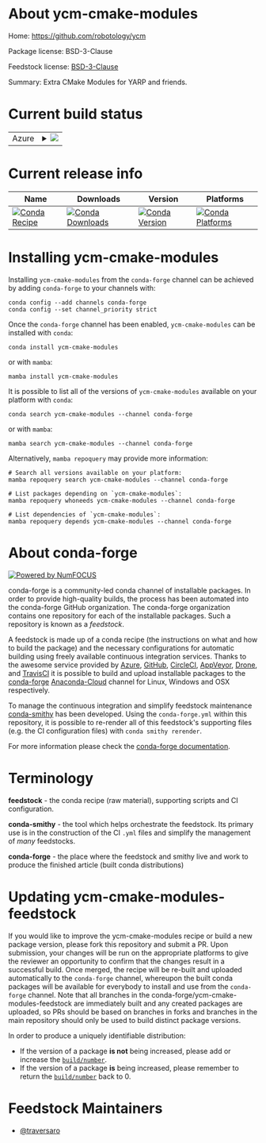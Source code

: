 About ycm-cmake-modules
=======================

Home: https://github.com/robotology/ycm

Package license: BSD-3-Clause

Feedstock license: [BSD-3-Clause](https://github.com/conda-forge/ycm-cmake-modules-feedstock/blob/main/LICENSE.txt)

Summary: Extra CMake Modules for YARP and friends.

Current build status
====================


<table>
    
  <tr>
    <td>Azure</td>
    <td>
      <details>
        <summary>
          <a href="https://dev.azure.com/conda-forge/feedstock-builds/_build/latest?definitionId=13254&branchName=main">
            <img src="https://dev.azure.com/conda-forge/feedstock-builds/_apis/build/status/ycm-cmake-modules-feedstock?branchName=main">
          </a>
        </summary>
        <table>
          <thead><tr><th>Variant</th><th>Status</th></tr></thead>
          <tbody><tr>
              <td>linux_64</td>
              <td>
                <a href="https://dev.azure.com/conda-forge/feedstock-builds/_build/latest?definitionId=13254&branchName=main">
                  <img src="https://dev.azure.com/conda-forge/feedstock-builds/_apis/build/status/ycm-cmake-modules-feedstock?branchName=main&jobName=linux&configuration=linux%20linux_64_" alt="variant">
                </a>
              </td>
            </tr><tr>
              <td>linux_aarch64</td>
              <td>
                <a href="https://dev.azure.com/conda-forge/feedstock-builds/_build/latest?definitionId=13254&branchName=main">
                  <img src="https://dev.azure.com/conda-forge/feedstock-builds/_apis/build/status/ycm-cmake-modules-feedstock?branchName=main&jobName=linux&configuration=linux%20linux_aarch64_" alt="variant">
                </a>
              </td>
            </tr><tr>
              <td>linux_ppc64le</td>
              <td>
                <a href="https://dev.azure.com/conda-forge/feedstock-builds/_build/latest?definitionId=13254&branchName=main">
                  <img src="https://dev.azure.com/conda-forge/feedstock-builds/_apis/build/status/ycm-cmake-modules-feedstock?branchName=main&jobName=linux&configuration=linux%20linux_ppc64le_" alt="variant">
                </a>
              </td>
            </tr><tr>
              <td>osx_64</td>
              <td>
                <a href="https://dev.azure.com/conda-forge/feedstock-builds/_build/latest?definitionId=13254&branchName=main">
                  <img src="https://dev.azure.com/conda-forge/feedstock-builds/_apis/build/status/ycm-cmake-modules-feedstock?branchName=main&jobName=osx&configuration=osx%20osx_64_" alt="variant">
                </a>
              </td>
            </tr><tr>
              <td>osx_arm64</td>
              <td>
                <a href="https://dev.azure.com/conda-forge/feedstock-builds/_build/latest?definitionId=13254&branchName=main">
                  <img src="https://dev.azure.com/conda-forge/feedstock-builds/_apis/build/status/ycm-cmake-modules-feedstock?branchName=main&jobName=osx&configuration=osx%20osx_arm64_" alt="variant">
                </a>
              </td>
            </tr><tr>
              <td>win_64</td>
              <td>
                <a href="https://dev.azure.com/conda-forge/feedstock-builds/_build/latest?definitionId=13254&branchName=main">
                  <img src="https://dev.azure.com/conda-forge/feedstock-builds/_apis/build/status/ycm-cmake-modules-feedstock?branchName=main&jobName=win&configuration=win%20win_64_" alt="variant">
                </a>
              </td>
            </tr>
          </tbody>
        </table>
      </details>
    </td>
  </tr>
</table>

Current release info
====================

| Name | Downloads | Version | Platforms |
| --- | --- | --- | --- |
| [![Conda Recipe](https://img.shields.io/badge/recipe-ycm--cmake--modules-green.svg)](https://anaconda.org/conda-forge/ycm-cmake-modules) | [![Conda Downloads](https://img.shields.io/conda/dn/conda-forge/ycm-cmake-modules.svg)](https://anaconda.org/conda-forge/ycm-cmake-modules) | [![Conda Version](https://img.shields.io/conda/vn/conda-forge/ycm-cmake-modules.svg)](https://anaconda.org/conda-forge/ycm-cmake-modules) | [![Conda Platforms](https://img.shields.io/conda/pn/conda-forge/ycm-cmake-modules.svg)](https://anaconda.org/conda-forge/ycm-cmake-modules) |

Installing ycm-cmake-modules
============================

Installing `ycm-cmake-modules` from the `conda-forge` channel can be achieved by adding `conda-forge` to your channels with:

```
conda config --add channels conda-forge
conda config --set channel_priority strict
```

Once the `conda-forge` channel has been enabled, `ycm-cmake-modules` can be installed with `conda`:

```
conda install ycm-cmake-modules
```

or with `mamba`:

```
mamba install ycm-cmake-modules
```

It is possible to list all of the versions of `ycm-cmake-modules` available on your platform with `conda`:

```
conda search ycm-cmake-modules --channel conda-forge
```

or with `mamba`:

```
mamba search ycm-cmake-modules --channel conda-forge
```

Alternatively, `mamba repoquery` may provide more information:

```
# Search all versions available on your platform:
mamba repoquery search ycm-cmake-modules --channel conda-forge

# List packages depending on `ycm-cmake-modules`:
mamba repoquery whoneeds ycm-cmake-modules --channel conda-forge

# List dependencies of `ycm-cmake-modules`:
mamba repoquery depends ycm-cmake-modules --channel conda-forge
```


About conda-forge
=================

[![Powered by
NumFOCUS](https://img.shields.io/badge/powered%20by-NumFOCUS-orange.svg?style=flat&colorA=E1523D&colorB=007D8A)](https://numfocus.org)

conda-forge is a community-led conda channel of installable packages.
In order to provide high-quality builds, the process has been automated into the
conda-forge GitHub organization. The conda-forge organization contains one repository
for each of the installable packages. Such a repository is known as a *feedstock*.

A feedstock is made up of a conda recipe (the instructions on what and how to build
the package) and the necessary configurations for automatic building using freely
available continuous integration services. Thanks to the awesome service provided by
[Azure](https://azure.microsoft.com/en-us/services/devops/), [GitHub](https://github.com/),
[CircleCI](https://circleci.com/), [AppVeyor](https://www.appveyor.com/),
[Drone](https://cloud.drone.io/welcome), and [TravisCI](https://travis-ci.com/)
it is possible to build and upload installable packages to the
[conda-forge](https://anaconda.org/conda-forge) [Anaconda-Cloud](https://anaconda.org/)
channel for Linux, Windows and OSX respectively.

To manage the continuous integration and simplify feedstock maintenance
[conda-smithy](https://github.com/conda-forge/conda-smithy) has been developed.
Using the ``conda-forge.yml`` within this repository, it is possible to re-render all of
this feedstock's supporting files (e.g. the CI configuration files) with ``conda smithy rerender``.

For more information please check the [conda-forge documentation](https://conda-forge.org/docs/).

Terminology
===========

**feedstock** - the conda recipe (raw material), supporting scripts and CI configuration.

**conda-smithy** - the tool which helps orchestrate the feedstock.
                   Its primary use is in the construction of the CI ``.yml`` files
                   and simplify the management of *many* feedstocks.

**conda-forge** - the place where the feedstock and smithy live and work to
                  produce the finished article (built conda distributions)


Updating ycm-cmake-modules-feedstock
====================================

If you would like to improve the ycm-cmake-modules recipe or build a new
package version, please fork this repository and submit a PR. Upon submission,
your changes will be run on the appropriate platforms to give the reviewer an
opportunity to confirm that the changes result in a successful build. Once
merged, the recipe will be re-built and uploaded automatically to the
`conda-forge` channel, whereupon the built conda packages will be available for
everybody to install and use from the `conda-forge` channel.
Note that all branches in the conda-forge/ycm-cmake-modules-feedstock are
immediately built and any created packages are uploaded, so PRs should be based
on branches in forks and branches in the main repository should only be used to
build distinct package versions.

In order to produce a uniquely identifiable distribution:
 * If the version of a package **is not** being increased, please add or increase
   the [``build/number``](https://docs.conda.io/projects/conda-build/en/latest/resources/define-metadata.html#build-number-and-string).
 * If the version of a package **is** being increased, please remember to return
   the [``build/number``](https://docs.conda.io/projects/conda-build/en/latest/resources/define-metadata.html#build-number-and-string)
   back to 0.

Feedstock Maintainers
=====================

* [@traversaro](https://github.com/traversaro/)

